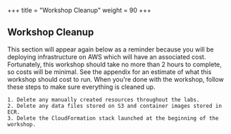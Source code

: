 +++
title = "Workshop Cleanup"
weight = 90
+++

## Workshop Cleanup

This section will appear again below as a reminder because you will be deploying infrastructure on AWS which will have an associated cost. Fortunately, this workshop should take no more than 2 hours to complete, so costs will be minimal. See the appendix for an estimate of what this workshop should cost to run. When you're done with the workshop, follow these steps to make sure everything is cleaned up.

	1. Delete any manually created resources throughout the labs.
	2. Delete any data files stored on S3 and container images stored in ECR.
	3. Delete the CloudFormation stack launched at the beginning of the workshop.

